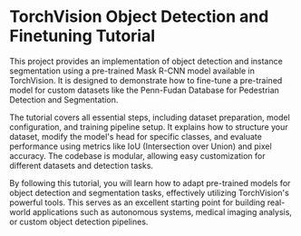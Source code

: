 # TorchVision Object Detection and Finetuning Tutorial

This project provides an implementation of object detection and instance segmentation using a pre-trained Mask R-CNN model available in TorchVision. It is designed to demonstrate how to fine-tune a pre-trained model for custom datasets like the Penn-Fudan Database for Pedestrian Detection and Segmentation.

The tutorial covers all essential steps, including dataset preparation, model configuration, and training pipeline setup. It explains how to structure your dataset, modify the model's head for specific classes, and evaluate performance using metrics like IoU (Intersection over Union) and pixel accuracy. The codebase is modular, allowing easy customization for different datasets and detection tasks.

By following this tutorial, you will learn how to adapt pre-trained models for object detection and segmentation tasks, effectively utilizing TorchVision's powerful tools. This serves as an excellent starting point for building real-world applications such as autonomous systems, medical imaging analysis, or custom object detection pipelines.
